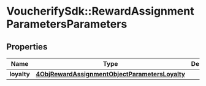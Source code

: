 # VoucherifySdk::RewardAssignmentParametersParameters

## Properties

| Name | Type | Description | Notes |
| ---- | ---- | ----------- | ----- |
| **loyalty** | [**4ObjRewardAssignmentObjectParametersLoyalty**](4ObjRewardAssignmentObjectParametersLoyalty.md) |  |  |

